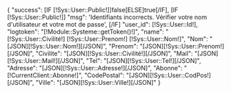 {
    "success": [IF [!Sys::User::Public!]]false[ELSE]true[/IF],
    [IF [!Sys::User::Public!]]
        "msg": 'Identifiants incorrects. Vérifier votre nom d\'utilisateur et votre mot de passe',
    [/IF]
    "user_id": [!Sys::User::Id!],
    "logtoken": "[!Module::Systeme::getToken()!]",
    "name": "[!Sys::User::Civilité!] [!Sys::User::Prenom!] [!Sys::User::Nom!]",
    "Nom": "[JSON][!Sys::User::Nom!][/JSON]",
    "Prenom": "[JSON][!Sys::User::Prenom!][/JSON]",
    "Civilite": "[JSON][!Sys::User::Civilité!][/JSON]",
    "Mail": "[JSON][!Sys::User::Mail!][/JSON]",
    "Tel": "[JSON][!Sys::User::Tel!][/JSON]",
    "Adresse": "[JSON][!Sys::User::Adresse!][/JSON]",
    "Abonne": "[!CurrentClient::Abonne!]",
    "CodePostal": "[JSON][!Sys::User::CodPos!][/JSON]",
    "Ville": "[JSON][!Sys::User::Ville!][/JSON]"
}